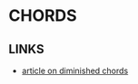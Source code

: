 # CHORDS

## LINKS

* [article on diminished chords](https://www.izotope.com/en/learn/diminished-chords-what-they-are-and-2-ways-to-use-them.html#:~:text=A%20diminished%20chord%20is%20a,chords%20may%20sound%20off%2Dputting.)
